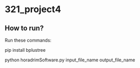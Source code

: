 # 321_project4


## How to run?

Run these commands:

pip install bplustree

python horadrimSoftware.py input_file_name output_file_name
